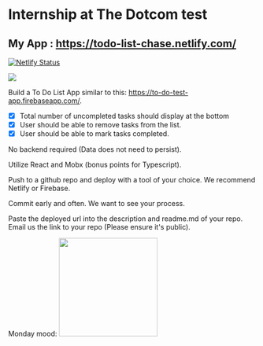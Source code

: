# Internship at The Dotcom test

## My App : https://todo-list-chase.netlify.com/
[![Netlify Status](https://api.netlify.com/api/v1/badges/4fb9d6d5-7ea7-478d-94dd-7cb58bf5f17f/deploy-status)](https://app.netlify.com/sites/todo-list-chase/deploys)

![](Demo.gif)

Build a To Do List App similar to this: https://to-do-test-app.firebaseapp.com/.

- [X] Total number of uncompleted tasks should display at the bottom
- [X] User should be able to remove tasks from the list.
- [X] User should be able to mark tasks completed.

No backend required (Data does not need to persist).

Utilize React and Mobx (bonus points for Typescript).

Push to a github repo and deploy with a tool of your choice. We recommend Netlify or Firebase.

Commit early and often.  We want to see your process.

Paste the deployed url into the description and readme.md of your repo.  Email us the link to your repo (Please ensure it's public).

Monday mood:
<img src="http://www.quickmeme.com/img/2b/2be641a150f63df0d0356ecd503bfea915f93c1172a2224ff60c95b113adf0b4.jpg" width="whatever" height=200px>

